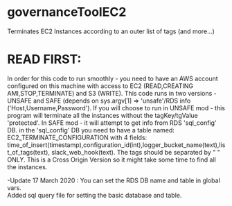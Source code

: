 # governanceToolEC2
Terminates EC2 Instances according to an outer list of tags (and more...)

# READ FIRST:
 In order for this code to run smoothly - you need to have an AWS account configured on this machine with access to
 EC2 (READ,CREATING AMI,STOP,TERMINATE) and S3 (WRITE). This code runs in two versions - UNSAFE and SAFE (depends on
 sys.argv[1] => 'unsafe'/RDS info ('Host,Username,Password'). If you will choose to run in UNSAFE mod - this program
 will terminate all the instances without the tagKey/tgValue 'protected'. In SAFE mod - it will attempt to get info
 from RDS 'sql_config' DB. in the 'sql_config' DB you need to have a table named: EC2_TERMINATE_CONFIGURATION with
 4 fields: time_of_insert(timestamp),configuration_id(int),logger_bucket_name(text),list_of_tags(text),
 slack_web_hook(text). The tags should be separated by " " ONLY. This is a Cross Origin Version so it might take some
 time to find all the instances.
 
 -Update 17 March 2020 : 
   You can set the RDS DB name and table in global vars.<br>
   Added sql query file for setting the basic database and table.
